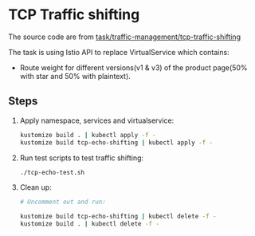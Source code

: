 # TCP Traffic shifting

The source code are from [task/traffic-management/tcp-traffic-shifting](https://istio.io/latest/docs/tasks/traffic-management/tcp-traffic-shifting/)

The task is using Istio API to replace VirtualService which contains:

- Route weight for different versions(v1 & v3) of the product page(50% with star and 50% with plaintext).

## Steps

1. Apply namespace, services and virtualservice:

   ```bash
   kustomize build . | kubectl apply -f -
   kustomize build tcp-echo-shifting | kubectl apply -f -
   ```

2. Run test scripts to test traffic shifting:

   ```bash
   ./tcp-echo-test.sh
   ```

3. Clean up:

   ```bash
   # Uncomment out and run:

   kustomize build tcp-echo-shifting | kubectl delete -f -
   kustomize build . | kubectl delete -f -
   ```
